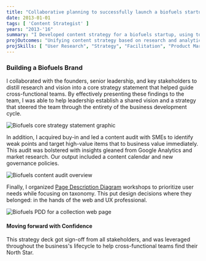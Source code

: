```yaml
---
title: "Collaborative planning to successfully launch a biofuels startup"
date: 2013-01-01
tags: [ 'Content Strategist' ]
years: "2013-'16"
summary: "I Developed content strategy for a biofuels startup, using tools like core strategy statement and page description diagrams to align teams with disparate viewpoints."
projOutcomes: "Unifying content strategy based on research and analytics, with a core strategy statement everyone had buy-in on."
projSkills: [ "User Research", "Strategy", "Facilitation", "Product Marketing", "Editing", "Facilitation"  ]
---
```


### Building a Biofuels Brand 

I collaborated with the founders, senior leadership, and key stakeholders to distill research and vision into a core strategy statement that helped guide cross-functional teams. By effectively presenting these findings to the team, I was able to help leadership establish a shared vision and a strategy that steered the team through the entirety of the business development cycle.

![Biofuels core strategy statement graphic](/biofuels-core-strat.jpg)

In addition, I acquired buy-in and led a content audit with SMEs to identify weak points and target high-value items that to business value immediately. This audit was bolstered with insights gleaned from Google Analytics and market research. Our output included a content calendar and new governance policies. 

![Biofuels content audit overview](/biofuels-content-audit.jpg)

Finally, I organized [Page Description Diagram](https://uxmag.com/articles/re-introducing-page-description-diagrams) workshops to prioritize user needs while focusing on taxonomy. This put design decisions where they belonged: in the hands of the web and UX professional. 

![Biofuels PDD for a collection web page](/biofuels-pdd-sample.jpg)

#### Moving forward with Confidence

This strategy deck got sign-off from all stakeholders, and was leveraged throughout the business's lifecycle to help cross-functional teams find their North Star.